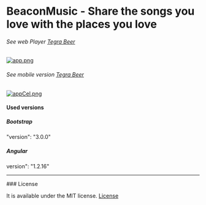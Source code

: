 # BeaconMusic - Share the songs you love with the places you love

###### See web Player [Tegra Beer](http://beer.dev.tegra.me/player/)

[![app.png](https://s12.postimg.org/ajukz7nwt/app.png)](https://postimg.org/image/szf1wm215/)

###### See mobile version [Tegra Beer](http://beer.dev.tegra.me/player/)

[![appCel.png](https://s21.postimg.org/k7xgvn447/app_Cel.png)](https://postimg.org/image/v7io78uj7/)

#### Used versions

##### Bootstrap 
"version": "3.0.0"

##### Angular
version": "1.2.16" 
<hr>
### License

It is available under the MIT license.
[License](https://opensource.org/licenses/mit-license.php)

